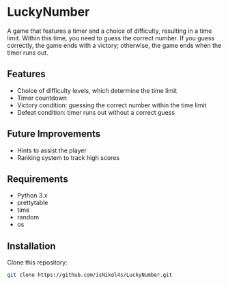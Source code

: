 # LuckyNumber

A game that features a timer and a choice of difficulty, resulting in a time limit. Within this time, you need to guess the correct number. If you guess correctly, the game ends with a victory; otherwise, the game ends when the timer runs out.

## Features

- Choice of difficulty levels, which determine the time limit
- Timer countdown
- Victory condition: guessing the correct number within the time limit
- Defeat condition: timer runs out without a correct guess

## Future Improvements

- Hints to assist the player
- Ranking system to track high scores

## Requirements

- Python 3.x
- prettytable
- time
- random
- os

## Installation

Clone this repository:

```sh
git clone https://github.com/isNikol4s/LuckyNumber.git
